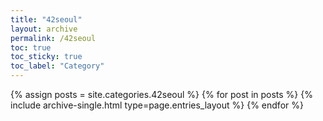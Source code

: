 ```yaml
---
title: "42seoul"
layout: archive
permalink: /42seoul
toc: true
toc_sticky: true
toc_label: "Category"
---
```


{% assign posts = site.categories.42seoul %}
{% for post in posts %} {% include archive-single.html type=page.entries_layout %} {% endfor %}
